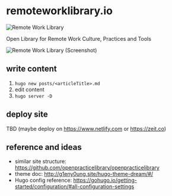 # remoteworklibrary.io

![Remote Work Library](https://github.com/adersberger/remoteworklibrary.io/blob/master/static/logo.png "Remote Work Library")

Open Library for Remote Work Culture, Practices and Tools

![Remote Work Library (Screenshot)](https://github.com/adersberger/remoteworklibrary.io/blob/master/screenshot.png "Remote Work Library (Screenshot)")


## write content
 1) `hugo new posts/<articleTitle>.md`
 2) edit content
 3) `hugo server -D`

## deploy site
TBD (maybe deploy on https://www.netlify.com or https://zeit.co)

## reference and ideas
 * similar site structure: https://github.com/openpracticelibrary/openpracticelibrary
 * theme doc: http://g1eny0ung.site/hugo-theme-dream/#/
 * Hugo config reference: https://gohugo.io/getting-started/configuration/#all-configuration-settings
